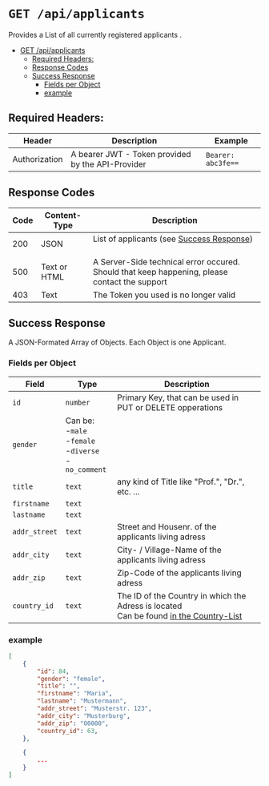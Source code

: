 # `GET /api/applicants`

Provides a List of all currently registered applicants .
<!-- TOC -->

- [GET /api/applicants](#get-apiapplicants)
    - [Required Headers:](#required-headers)
    - [Response Codes](#response-codes)
    - [Success Response](#success-response)
        - [Fields per Object](#fields-per-object)
        - [example](#example)

<!-- /TOC -->


## Required Headers:

| Header        | Description                                       | Example            |
|---------------|---------------------------------------------------|--------------------|
| Authorization | A bearer JWT - Token provided by the API-Provider | `Bearer: abc3fe==` |

## Response Codes

| Code | Content-Type | Description                                                                                   |
|------|--------------|-----------------------------------------------------------------------------------------------|
| 200  | JSON         | List of applicants   (see [Success Response](#success-response))<br><br>                      |
| 500  | Text or HTML | A Server-Side technical error occured. Should that keep happening, please contact the support |
| 403  | Text         | The Token you used is no longer valid                                                         |

## Success Response

A JSON-Formated Array of Objects. Each Object is one Applicant.

### Fields per Object

| Field         | Type                                                            | Description                                                                                                     |
|---------------|-----------------------------------------------------------------|-----------------------------------------------------------------------------------------------------------------|
| `id`          | `number`                                                        | Primary Key, that can be used in PUT or DELETE opperations                                                      |
| `gender`      | Can be: <br>-`male`<br>-`female`<br>-`diverse`<br>-`no_comment` |                                                                                                                 |
| `title`       | `text`                                                          | any kind of Title like "Prof.", "Dr.", etc. ...                                                                 |
| `firstname`   | `text`                                                          |                                                                                                                 |
| `lastname`    | `text`                                                          |                                                                                                                 |
| `addr_street` | `text`                                                          | Street and Housenr. of the applicants living adress                                                             |
| `addr_city`   | `text`                                                          | City- / Village-Name of the applicants living adress                                                            |
| `addr_zip`    | `text`                                                          | Zip-Code of the applicants living adress                                                                        |
| `country_id`  | `text`                                                          | The ID of the Country in which the Adress is located <br> Can be found [in the Country-List](./country_list.md) |

### example
```json
[
    {
        "id": 84,
        "gender": "female",
        "title": "",
        "firstname": "Maria",
        "lastname": "Mustermann",
        "addr_street": "Musterstr. 123",
        "addr_city": "Musterburg",
        "addr_zip": "00000",
        "country_id": 63,
    },

    {
        ...
    }
]
```